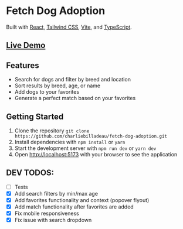 # Fetch Dog Adoption

Built with [React](https://reactjs.org/), [Tailwind CSS](https://tailwindcss.com/), [Vite](https://vitejs.dev/), and [TypeScript](https://www.typescriptlang.org/).

## [Live Demo](tbd)

## Features

- Search for dogs and filter by breed and location
- Sort results by breed, age, or name
- Add dogs to your favorites
- Generate a perfect match based on your favorites

## Getting Started

1. Clone the repository `git clone https://github.com/charliebilladeau/fetch-dog-adoption.git`
2. Install dependencies with `npm install` or `yarn`
3. Start the development server with `npm run dev` or `yarn dev`
4. Open [http://localhost:5173](http://localhost:5173) with your browser to see the application

## DEV TODOS:

- [ ] Tests
- [x] Add search filters by min/max age
- [x] Add favorites functionality and context (popover flyout)
- [x] Add match functionality after favorites are added
- [x] Fix mobile responsiveness
- [x] Fix issue with search dropdown
